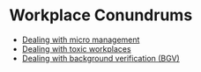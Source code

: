 # Workplace Conundrums

- [Dealing with micro management](./dealing-with-micromanagement.md)
- [Dealing with toxic workplaces](./dealing-with-toxic-workplaces.md)
- [Dealing with background verification (BGV)](./dealing-with-background-verification.md)